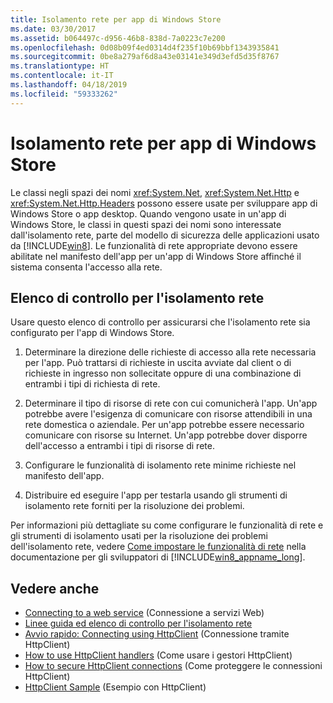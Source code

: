 ```yaml
---
title: Isolamento rete per app di Windows Store
ms.date: 03/30/2017
ms.assetid: b064497c-d956-46b8-838d-7a0223c7e200
ms.openlocfilehash: 0d08b09f4ed0314d4f235f10b69bbf1343935841
ms.sourcegitcommit: 0be8a279af6d8a43e03141e349d3efd5d35f8767
ms.translationtype: HT
ms.contentlocale: it-IT
ms.lasthandoff: 04/18/2019
ms.locfileid: "59333262"
---
```

# <a name="network-isolation-for-windows-store-apps"></a>Isolamento rete per app di Windows Store
Le classi negli spazi dei nomi <xref:System.Net>, <xref:System.Net.Http> e <xref:System.Net.Http.Headers> possono essere usate per sviluppare app di Windows Store o app desktop. Quando vengono usate in un'app di Windows Store, le classi in questi spazi dei nomi sono interessate dall'isolamento rete, parte del modello di sicurezza delle applicazioni usato da [!INCLUDE[win8](../../../includes/win8-md.md)]. Le funzionalità di rete appropriate devono essere abilitate nel manifesto dell'app per un'app di Windows Store affinché il sistema consenta l'accesso alla rete.  
  
## <a name="checklist-for-network-isolation"></a>Elenco di controllo per l'isolamento rete  
 Usare questo elenco di controllo per assicurarsi che l'isolamento rete sia configurato per l'app di Windows Store.  
  
1. Determinare la direzione delle richieste di accesso alla rete necessaria per l'app. Può trattarsi di richieste in uscita avviate dal client o di richieste in ingresso non sollecitate oppure di una combinazione di entrambi i tipi di richiesta di rete.  
  
2. Determinare il tipo di risorse di rete con cui comunicherà l'app. Un'app potrebbe avere l'esigenza di comunicare con risorse attendibili in una rete domestica o aziendale. Per un'app potrebbe essere necessario comunicare con risorse su Internet. Un'app potrebbe dover disporre dell'accesso a entrambi i tipi di risorse di rete.  
  
3. Configurare le funzionalità di isolamento rete minime richieste nel manifesto dell'app.  
  
4. Distribuire ed eseguire l'app per testarla usando gli strumenti di isolamento rete forniti per la risoluzione dei problemi.  
  
 Per informazioni più dettagliate su come configurare le funzionalità di rete e gli strumenti di isolamento usati per la risoluzione dei problemi dell'isolamento rete, vedere [Come impostare le funzionalità di rete](https://go.microsoft.com/fwlink/?LinkID=228265) nella documentazione per gli sviluppatori di [!INCLUDE[win8_appname_long](../../../includes/win8-appname-long-md.md)].  
  
## <a name="see-also"></a>Vedere anche

- [Connecting to a web service](https://go.microsoft.com/fwlink/?LinkID=245696) (Connessione a servizi Web)
- [Linee guida ed elenco di controllo per l'isolamento rete](https://go.microsoft.com/fwlink/?LinkID=228265)
- [Avvio rapido: Connecting using HttpClient](https://go.microsoft.com/fwlink/?LinkId=245697) (Connessione tramite HttpClient)
- [How to use HttpClient handlers](https://go.microsoft.com/fwlink/?LinkId=245699) (Come usare i gestori HttpClient)
- [How to secure HttpClient connections](https://go.microsoft.com/fwlink/?LinkId=245698) (Come proteggere le connessioni HttpClient)
- [HttpClient Sample](https://go.microsoft.com/fwlink/?LinkId=242550) (Esempio con HttpClient)
